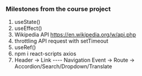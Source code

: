 ### Milestones from the course project

1. useState()
2. useEffect()
3. Wikipedia API
   https://en.wikipedia.org/w/api.php
4. throttling API request with setTimeout
5. useRef()
6. npm i react-scripts axios
7. Header -> Link ---- Navigation Event -> Route -> Accordion/Search/Dropdown/Translate
